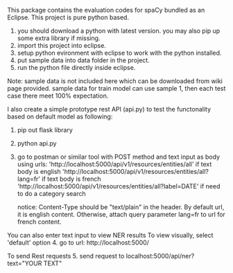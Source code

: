 This package contains the evaluation codes for spaCy bundled as an
Eclipse.  This project is pure python based.
1. you should download a python with latest version. you may also pip up some extra library if missing.
2. import this project into eclipse.
3. setup python evironment with eclipse to work with the python installed.
4. put sample data into data folder in the project.
5. run the python file directly inside eclipse.


Note: sample data is not included here which can be downloaded from wiki page provided.
      sample data for train model can use sample 1, then each test case there meet 100% expectation.

I also create a simple prototype rest API (api.py) to test the functonality based on default model
as following:
1. pip out flask library
2. python api.py
3. go to postman or similar tool with POST method and text input as body using urls:
    'http://localhost:5000/api/v1/resources/entities/all' if text body is english
    'http://localhost:5000/api/v1/resources/entities/all?lang=fr' if text body is french 
    'http://localhost:5000/api/v1/resources/entities/all?label=DATE' if need to do a category search

   notice: Content-Type should be "text/plain" in the header. By default url, it is english content. Otherwise, attach query parameter lang=fr to url for french content.
      
You can also enter text input to view NER results
To view visually, select 'default' option
4. go to url: http://localhost:5000/ 

To send Rest requests
5. send request to localhost:5000/api/ner?text="YOUR TEXT" 


